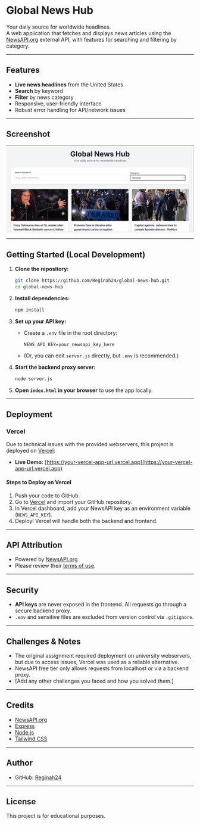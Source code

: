 # Global News Hub

Your daily source for worldwide headlines.  
A web application that fetches and displays news articles using the [NewsAPI.org](https://newsapi.org/) external API, with features for searching and filtering by category.

---

## Features

- **Live news headlines** from the United States
- **Search** by keyword
- **Filter** by news category
- Responsive, user-friendly interface
- Robust error handling for API/network issues

---

## Screenshot

![Screenshot](./screenshot.png)

---

## Getting Started (Local Development)

1. **Clone the repository:**
    ```bash
    git clone https://github.com/Reginah24/global-news-hub.git
    cd global-news-hub
    ```

2. **Install dependencies:**
    ```bash
    npm install
    ```

3. **Set up your API key:**
    - Create a `.env` file in the root directory:
        ```
        NEWS_API_KEY=your_newsapi_key_here
        ```
    - (Or, you can edit `server.js` directly, but `.env` is recommended.)

4. **Start the backend proxy server:**
    ```bash
    node server.js
    ```

5. **Open `index.html` in your browser** to use the app locally.

---

## Deployment

### Vercel

Due to technical issues with the provided webservers, this project is deployed on [Vercel](https://vercel.com/):

- **Live Demo:** [https://your-vercel-app-url.vercel.app](https://your-vercel-app-url.vercel.app)

#### Steps to Deploy on Vercel

1. Push your code to GitHub.
2. Go to [Vercel](https://vercel.com/) and import your GitHub repository.
3. In Vercel dashboard, add your NewsAPI key as an environment variable (`NEWS_API_KEY`).
4. Deploy! Vercel will handle both the backend and frontend.

---

## API Attribution

- Powered by [NewsAPI.org](https://newsapi.org/)
- Please review their [terms of use](https://newsapi.org/terms).

---

## Security

- **API keys** are never exposed in the frontend. All requests go through a secure backend proxy.
- `.env` and sensitive files are excluded from version control via `.gitignore`.

---

## Challenges & Notes

- The original assignment required deployment on university webservers, but due to access issues, Vercel was used as a reliable alternative.
- NewsAPI free tier only allows requests from localhost or via a backend proxy.
- [Add any other challenges you faced and how you solved them.]

---

## Credits

- [NewsAPI.org](https://newsapi.org/)
- [Express](https://expressjs.com/)
- [Node.js](https://nodejs.org/)
- [Tailwind CSS](https://tailwindcss.com/) <!-- Remove if not used -->

---

## Author

- GitHub: [Reginah24](https://github.com/Reginah24)

---

## License

This project is for educational purposes.